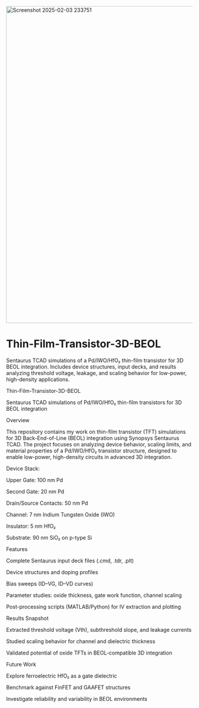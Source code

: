 <img width="1209" height="853" alt="Screenshot 2025-02-03 233751" src="https://github.com/user-attachments/assets/2c7de9b5-b4b7-43b9-bfad-1421f76b9a61" />


# Thin-Film-Transistor-3D-BEOL
Sentaurus TCAD simulations of a Pd/IWO/HfO₂ thin-film transistor for 3D BEOL integration. Includes device structures, input decks, and results analyzing threshold voltage, leakage, and scaling behavior for low-power, high-density applications.

Thin-Film-Transistor-3D-BEOL

Sentaurus TCAD simulations of Pd/IWO/HfO₂ thin-film transistors for 3D BEOL integration

Overview

This repository contains my work on thin-film transistor (TFT) simulations for 3D Back-End-of-Line (BEOL) integration using Synopsys Sentaurus TCAD. The project focuses on analyzing device behavior, scaling limits, and material properties of a Pd/IWO/HfO₂ transistor structure, designed to enable low-power, high-density circuits in advanced 3D integration.

Device Stack:

Upper Gate: 100 nm Pd

Second Gate: 20 nm Pd

Drain/Source Contacts: 50 nm Pd

Channel: 7 nm Indium Tungsten Oxide (IWO)

Insulator: 5 nm HfO₂

Substrate: 90 nm SiO₂ on p-type Si

Features

Complete Sentaurus input deck files (.cmd, .tdr, .plt)

Device structures and doping profiles

Bias sweeps (ID–VG, ID–VD curves)

Parameter studies: oxide thickness, gate work function, channel scaling

Post-processing scripts (MATLAB/Python) for IV extraction and plotting

Results Snapshot

Extracted threshold voltage (Vth), subthreshold slope, and leakage currents

Studied scaling behavior for channel and dielectric thickness

Validated potential of oxide TFTs in BEOL-compatible 3D integration

Future Work

Explore ferroelectric HfO₂ as a gate dielectric

Benchmark against FinFET and GAAFET structures

Investigate reliability and variability in BEOL environments
